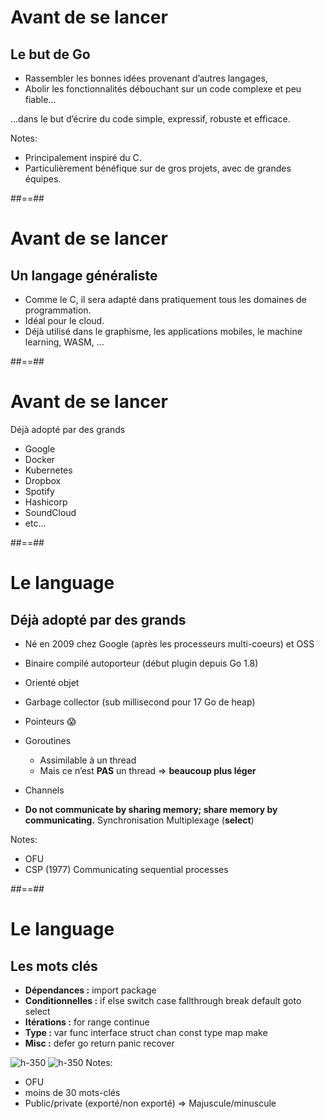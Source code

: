 <!-- .slide: class="sfeir-bg-white-3" -->

# Avant de se lancer

## Le but de Go

- Rassembler les bonnes idées provenant d’autres langages,
- Abolir les fonctionnalités débouchant sur un code complexe et peu fiable…

...dans le but d’écrire du code simple, expressif, robuste et efficace.

Notes:
- Principalement inspiré du C.
- Particulièrement bénéfique sur de gros projets, avec de grandes équipes.

##==##
<!-- .slide: class="sfeir-bg-white-3" -->
# Avant de se lancer

## Un langage généraliste
- Comme le C, il sera adapté dans pratiquement tous les domaines de programmation.
- Idéal pour le cloud.
- Déjà utilisé dans le graphisme, les applications mobiles, le machine learning, WASM, ...


##==##
<!-- .slide: class="sfeir-bg-white-3" -->
# Avant de se lancer

Déjà adopté par des grands
- Google
- Docker
- Kubernetes
- Dropbox
- Spotify
- Hashicorp
- SoundCloud
- etc...


##==##
<!-- .slide: class="sfeir-bg-white-3" -->
# Le language

## Déjà adopté par des grands

- Né en 2009 chez Google (après les processeurs multi-coeurs) et OSS
- Binaire compilé autoporteur (début plugin depuis Go 1.8)
- Orienté objet
- Garbage collector (sub millisecond pour 17 Go de heap)
- Pointeurs 😱
- Goroutines
  - Assimilable à un thread
  - Mais ce n’est **PAS** un thread ⇒ **beaucoup plus léger**

- Channels
- **Do not communicate by sharing memory; share memory by communicating.**
Synchronisation
Multiplexage (**select**)


Notes:
- OFU
- CSP (1977) Communicating sequential processes

##==##
<!-- .slide: class="sfeir-bg-white-3" -->


# Le language

## Les mots clés
- **Dépendances :** import package
- **Conditionnelles :** if else switch case fallthrough break default goto select
- **Itérations :** for range continue
- **Type :** var func interface struct chan const type map make
- **Misc :** defer go return panic recover

![h-350](./assets/images/mots_clés.JPG)<!-- .element: class="special-Intro-01-le-but-de-go-bottom-image" -->
![h-350](./assets/images/i_know.JPG)<!-- .element: class="special-Intro-01-le-but-de-go-bottom-image" -->
Notes:
- OFU
- moins de 30 mots-clés
- Public/private (exporté/non exporté) => Majuscule/minuscule







